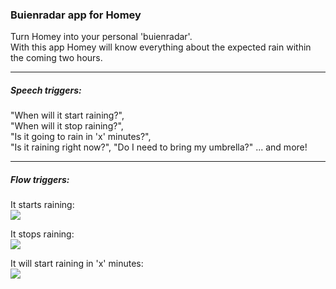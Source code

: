 ### Buienradar app for Homey  
Turn Homey into your personal 'buienradar'.  
With this app Homey will know everything about the expected rain within the coming two hours.


---
##### Speech triggers: 

"When will it start raining?",  
"When will it stop raining?",  
"Is it going to rain in 'x' minutes?",  
"Is it raining right now?",
"Do I need to bring my umbrella?"
... and more!


---
##### Flow triggers:  

It starts raining:  
![](http://i.imgur.com/hkUZZY1.png)

It stops raining:  
![](http://i.imgur.com/EYPQITe.png)

It will start raining in 'x' minutes:  
![](http://i.imgur.com/rq6ZrDH.png)